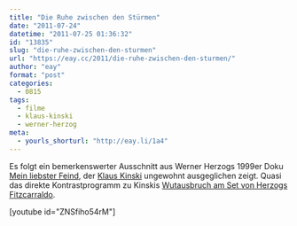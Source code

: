 ```yaml
---
title: "Die Ruhe zwischen den Stürmen"
date: "2011-07-24"
datetime: "2011-07-25 01:36:32"
id: "13835"
slug: "die-ruhe-zwischen-den-sturmen"
url: "https://eay.cc/2011/die-ruhe-zwischen-den-sturmen/"
author: "eay"
format: "post"
categories:
  - 0815
tags:
  - filme
  - klaus-kinski
  - werner-herzog
meta:
  - yourls_shorturl: "http://eay.li/1a4"
---
```


Es folgt ein bemerkenswerter Ausschnitt aus Werner Herzogs 1999er Doku [Mein liebster Feind](http://de.wikipedia.org/wiki/Mein_liebster_Feind), der [Klaus Kinski](http://de.wikipedia.org/wiki/Klaus_Kinski) ungewohnt ausgeglichen zeigt. Quasi das direkte Kontrastprogramm zu Kinskis [Wutausbruch am Set von Herzogs Fitzcarraldo](http://www.youtube.com/watch?v=75ADI9p2wHY).

\[youtube id="ZNSfiho54rM"\]
